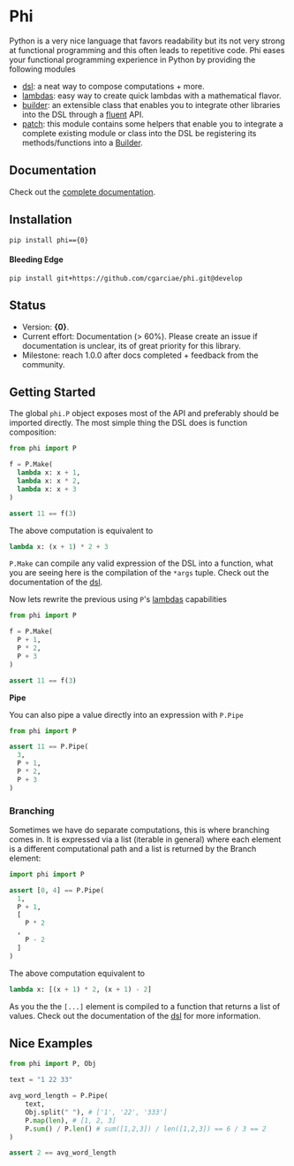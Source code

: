 # Phi
Python is a very nice language that favors readability but its not very strong at functional programming and this often leads to repetitive code. Phi eases your functional programming experience in Python by providing the following modules

* [dsl](https://cgarciae.github.io/phi/dsl.m.html): a neat way to compose computations + more.
* [lambdas](https://cgarciae.github.io/phi/lambdas.m.html): easy way to create quick lambdas with a mathematical flavor.
* [builder](https://cgarciae.github.io/phi/builder.m.html): an extensible class that enables you to integrate other libraries into the DSL through a [fluent](https://en.wikipedia.org/wiki/Fluent_interface) API.
* [patch](https://cgarciae.github.io/phi/patch.m.html): this module contains some helpers that enable you to integrate a complete existing module or class into the DSL be registering its methods/functions into a [Builder](https://cgarciae.github.io/phi/builder.m.html#phi.builder.Builder).

## Documentation
Check out the [complete documentation](https://cgarciae.github.io/phi/index.m.html).

## Installation

    pip install phi=={0}


#### Bleeding Edge

    pip install git+https://github.com/cgarciae/phi.git@develop

## Status
* Version: **{0}**.
* Current effort: Documentation (> 60%). Please create an issue if documentation is unclear, its of great priority for this library.
* Milestone: reach 1.0.0 after docs completed + feedback from the community.


## Getting Started
The global `phi.P` object exposes most of the API and preferably should be imported directly. The most simple thing the DSL does is function composition:

```python
from phi import P

f = P.Make(
  lambda x: x + 1,
  lambda x: x * 2,
  lambda x: x + 3
)

assert 11 == f(3)
```

The above computation is equivalent to

```python
lambda x: (x + 1) * 2 + 3
```

`P.Make` can compile any valid expression of the DSL into a function, what you are seeing here is the compilation of the `*args` tuple. Check out the documentation of the [dsl](https://cgarciae.github.io/phi/dsl.m.html).

Now lets rewrite the previous using `P`'s [lambdas](https://cgarciae.github.io/phi/lambdas.m.html) capabilities

```python
from phi import P

f = P.Make(
  P + 1,
  P * 2,
  P + 3
)

assert 11 == f(3)
```

**Pipe**

You can also pipe a value directly into an expression with `P.Pipe`

```python
from phi import P

assert 11 == P.Pipe(
  3,
  P + 1,
  P * 2,
  P + 3
)
```

### Branching
Sometimes we have do separate computations, this is where branching comes in. It is expressed via a list (iterable in general) where each element is a different computational path and a list is returned by the Branch element:

```python
import phi import P

assert [0, 4] == P.Pipe(
  1,
  P + 1,
  [
    P * 2
  ,
    P - 2
  ]
)
```

The above computation equivalent to

```python
lambda x: [(x + 1) * 2, (x + 1) - 2]
```

As you the the `[...]` element is compiled to a function that returns a list of values. Check out the documentation of the [dsl](https://cgarciae.github.io/phi/dsl.m.html) for more information.

## Nice Examples

```python
from phi import P, Obj

text = "1 22 33"

avg_word_length = P.Pipe(
    text,
    Obj.split(" "), # ['1', '22', '333']
    P.map(len), # [1, 2, 3]
    P.sum() / P.len() # sum([1,2,3]) / len([1,2,3]) == 6 / 3 == 2
)

assert 2 == avg_word_length
```
